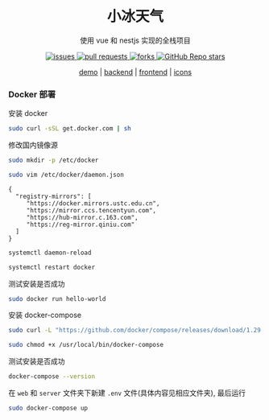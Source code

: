 <div align="center">

<h1>小冰天气</h1>

使用 vue 和 nestjs 实现的全栈项目

<a href="https://github.com/ICE99125/iweather-vue/issues">
    <img alt="issues" src="https://img.shields.io/github/issues/arcturus-org/weather">
</a>
<a href="https://github.com/arcturus-org/weather/pulls">
    <img alt="pull requests" src="https://img.shields.io/github/issues-pr/arcturus-org/weather">
</a>
<a href="https://img.shields.io/github/forks/ICE99125/iweather-vue?style=for-the-badge">
    <img alt="forks" src="https://img.shields.io/github/forks/arcturus-org/weather">
</a>
<a href="https://img.shields.io/github/stars/ICE99125/iweather-vue?style=for-the-badge">
    <img alt="GitHub Repo stars" src="https://img.shields.io/github/stars/arcturus-org/weather">
</a>

[demo](https://ice-weather.netlify.app/) | [backend](./server) | [frontend](./web) | [icons](https://iweather-icons.netlify.app)

</div>

### Docker 部署

安装 docker

```bash
sudo curl -sSL get.docker.com | sh
```

修改国内镜像源

```bash
sudo mkdir -p /etc/docker
```

```bash
sudo vim /etc/docker/daemon.json
```

```
{
  "registry-mirrors": [
     "https://docker.mirrors.ustc.edu.cn",
     "https://mirror.ccs.tencentyun.com",
     "https://hub-mirror.c.163.com",
     "https://reg-mirror.qiniu.com"
  ]
}
```

```bash
systemctl daemon-reload
```

```bash
systemctl restart docker
```

测试安装是否成功

```bash
sudo docker run hello-world
```

安装 docker-compose

```bash
sudo curl -L "https://github.com/docker/compose/releases/download/1.29.2/docker-compose-$(uname -s)-$(uname -m)" -o /usr/local/bin/docker-compose
```

```bash
sudo chmod +x /usr/local/bin/docker-compose
```

测试安装是否成功

```bash
docker-compose --version
```

在 `web` 和 `server` 文件夹下新建 `.env` 文件(具体内容见相应文件夹), 最后运行

```bash
sudo docker-compose up
```